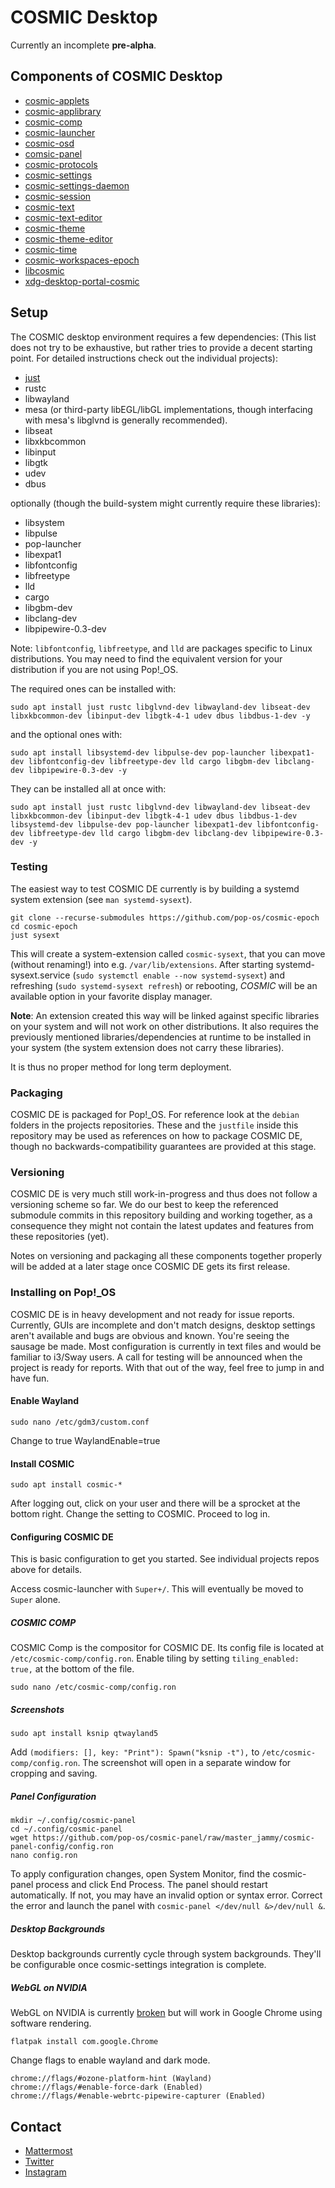 # COSMIC Desktop

Currently an incomplete **pre-alpha**.

## Components of COSMIC Desktop
* [cosmic-applets](https://github.com/pop-os/cosmic-applets)
* [cosmic-applibrary](https://github.com/pop-os/cosmic-applibrary)
* [cosmic-comp](https://github.com/pop-os/cosmic-comp)
* [cosmic-launcher](https://github.com/pop-os/cosmic-launcher)
* [cosmic-osd](https://github.com/pop-os/cosmic-osd)
* [comsic-panel](https://github.com/pop-os/cosmic-panel)
* [cosmic-protocols](https://github.com/pop-os/cosmic-protocols)
* [cosmic-settings](https://github.com/pop-os/cosmic-settings)
* [cosmic-settings-daemon](https://github.com/pop-os/cosmic-settings-daemon)
* [cosmic-session](https://github.com/pop-os/cosmic-session)
* [cosmic-text](https://github.com/pop-os/cosmic-text)
* [cosmic-text-editor](https://github.com/pop-os/cosmic-text-editor)
* [cosmic-theme](https://github.com/pop-os/cosmic-theme)
* [cosmic-theme-editor](https://github.com/pop-os/cosmic-theme-editor)
* [cosmic-time](https://github.com/pop-os/cosmic-time)
* [cosmic-workspaces-epoch](https://github.com/pop-os/cosmic-workspaces-epoch)
* [libcosmic](https://github.com/pop-os/libcosmic)
* [xdg-desktop-portal-cosmic](https://github.com/pop-os/xdg-desktop-portal-cosmic)

## Setup

The COSMIC desktop environment requires a few dependencies:
(This list does not try to be exhaustive, but rather tries to provide a decent starting point. For detailed instructions check out the individual projects):

- [just](https://github.com/casey/just)
- rustc
- libwayland
- mesa (or third-party libEGL/libGL implementations, though interfacing with mesa's libglvnd is generally recommended).
- libseat
- libxkbcommon
- libinput
- libgtk
- udev
- dbus

optionally (though the build-system might currently require these libraries):
- libsystem
- libpulse
- pop-launcher
- libexpat1
- libfontconfig
- libfreetype
- lld
- cargo
- libgbm-dev
- libclang-dev
- libpipewire-0.3-dev

Note: `libfontconfig`, `libfreetype`, and `lld` are packages specific to Linux distributions. You may need to find the equivalent version for your distribution if you are not using Pop!_OS.

The required ones can be installed with:
```
sudo apt install just rustc libglvnd-dev libwayland-dev libseat-dev libxkbcommon-dev libinput-dev libgtk-4-1 udev dbus libdbus-1-dev -y
```

and the optional ones with:
```
sudo apt install libsystemd-dev libpulse-dev pop-launcher libexpat1-dev libfontconfig-dev libfreetype-dev lld cargo libgbm-dev libclang-dev libpipewire-0.3-dev -y
```

They can be installed all at once with:
```
sudo apt install just rustc libglvnd-dev libwayland-dev libseat-dev libxkbcommon-dev libinput-dev libgtk-4-1 udev dbus libdbus-1-dev libsystemd-dev libpulse-dev pop-launcher libexpat1-dev libfontconfig-dev libfreetype-dev lld cargo libgbm-dev libclang-dev libpipewire-0.3-dev -y
```

### Testing

The easiest way to test COSMIC DE currently is by building a systemd system extension (see `man systemd-sysext`).
```
git clone --recurse-submodules https://github.com/pop-os/cosmic-epoch
cd cosmic-epoch
just sysext
```

This will create a system-extension called `cosmic-sysext`, that you can move (without renaming!) into e.g. `/var/lib/extensions`.
After starting systemd-sysext.service (`sudo systemctl enable --now systemd-sysext`) and refreshing (`sudo systemd-sysext refresh`) or rebooting,
*COSMIC* will be an available option in your favorite display manager.

**Note**: An extension created this way will be linked against specific libraries on your system and will not work on other distributions.
It also requires the previously mentioned libraries/dependencies at runtime to be installed in your system (the system extension does not carry these libraries).

It is thus no proper method for long term deployment.

### Packaging

COSMIC DE is packaged for Pop!_OS. For reference look at the `debian` folders in the projects repositories.
These and the `justfile` inside this repository may be used as references on how to package COSMIC DE, though no backwards-compatibility guarantees are provided at this stage.

### Versioning

COSMIC DE is very much still work-in-progress and thus does not follow a versioning scheme so far.
We do our best to keep the referenced submodule commits in this repository building and working together, as a consequence they might not contain the latest updates and features from these repositories (yet).

Notes on versioning and packaging all these components together properly will be added at a later stage once COSMIC DE gets its first release.

### Installing on Pop!_OS
COSMIC DE is in heavy development and not ready for issue reports. Currently, GUIs are incomplete and don't match designs, desktop settings aren't available and bugs are obvious and known. You're seeing the sausage be made. Most configuration is currently in text files and would be familiar to i3/Sway users. A call for testing will be announced when the project is ready for reports. With that out of the way, feel free to jump in and have fun.

#### Enable Wayland
`sudo nano /etc/gdm3/custom.conf`

Change to true
WaylandEnable=true

#### Install COSMIC
`sudo apt install cosmic-*`

After logging out, click on your user and there will be a sprocket at the bottom right. Change the setting to COSMIC. Proceed to log in.

#### Configuring COSMIC DE
This is basic configuration to get you started. See individual projects repos above for details.

Access cosmic-launcher with `Super+/`. This will eventually be moved to `Super` alone.

##### COSMIC COMP
COSMIC Comp is the compositor for COSMIC DE. Its config file is located at `/etc/cosmic-comp/config.ron`. Enable tiling by setting `tiling_enabled: true,` at the bottom of the file.

`sudo nano /etc/cosmic-comp/config.ron`

##### Screenshots
`sudo apt install ksnip qtwayland5`

Add `(modifiers: [], key: "Print"): Spawn("ksnip -t"),` to `/etc/cosmic-comp/config.ron`. The screenshot will open in a separate window for cropping and saving.

##### Panel Configuration
```shell
mkdir ~/.config/cosmic-panel
cd ~/.config/cosmic-panel
wget https://github.com/pop-os/cosmic-panel/raw/master_jammy/cosmic-panel-config/config.ron
nano config.ron
```
To apply configuration changes, open System Monitor, find the cosmic-panel process and click End Process. The panel should restart automatically. If not, you may have an invalid option or syntax error. Correct the error and launch the panel with `cosmic-panel </dev/null &>/dev/null &`.

##### Desktop Backgrounds
Desktop backgrounds currently cycle through system backgrounds. They'll be configurable once cosmic-settings integration is complete.

##### WebGL on NVIDIA
WebGL on NVIDIA is currently [broken](https://github.com/pop-os/cosmic-comp/issues/84) but will work in Google Chrome using software rendering.

`flatpak install com.google.Chrome`

Change flags to enable wayland and dark mode.
```
chrome://flags/#ozone-platform-hint (Wayland)
chrome://flags/#enable-force-dark (Enabled)
chrome://flags/#enable-webrtc-pipewire-capturer (Enabled)
```

## Contact
- [Mattermost](https://chat.pop-os.org/)
- [Twitter](https://twitter.com/pop_os_official)
- [Instagram](https://www.instagram.com/pop_os_official/)
